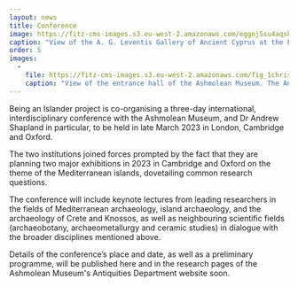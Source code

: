 ```yaml
---
layout: news
title: Conference
image: https://fitz-cms-images.s3.eu-west-2.amazonaws.com/eggnj5su4aqsk18-copy-1-.jpg
caption: "View of the A. G. Leventis Gallery of Ancient Cyprus at the Fitzwilliam Museum. Copyright Fitzwilliam Museum 2021."
order: 5
images:
  -
    file: https://fitz-cms-images.s3.eu-west-2.amazonaws.com/fig_1christophilopoulou_burn-1-.jpg
    caption: "View of the entrance hall of the Ashmolean Museum. The Antiquities Department of the Ashmolean Museum is a partner of the a joint conference, planned for Spring 2023. Copyright Ashmolean Museum 2020."
---
```


Being an Islander project is co-organising a three-day international, interdisciplinary conference with the Ashmolean Museum, and Dr Andrew Shapland in particular, to be held in late March 2023 in London, Cambridge and Oxford.

The two institutions joined forces prompted by the fact that they are planning two major exhibitions in 2023 in Cambridge and Oxford on the theme of the Mediterranean islands, dovetailing common research questions.

The conference will include keynote lectures from leading researchers in the fields of Mediterranean archaeology, island archaeology, and the archaeology of Crete and Knossos, as well as neighbouring scientific fields (archaeobotany, archaeometallurgy and ceramic studies) in dialogue with the broader disciplines mentioned above.

Details of the conference’s place and date, as well as a preliminary programme, will be published here and in the research pages of the Ashmolean Museum's Antiquities Department website soon.
